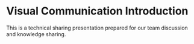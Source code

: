 # Visual Communication Introduction

This is a technical sharing presentation prepared for our team discussion and knowledge sharing.
